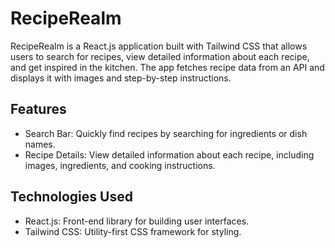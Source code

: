 
# RecipeRealm

RecipeRealm is a React.js application built with Tailwind CSS that allows users to search for recipes, view detailed information about each recipe, and get inspired in the kitchen. The app fetches recipe data from an API and displays it with images and step-by-step instructions.




## Features

- Search Bar: Quickly find recipes by searching for ingredients or dish names.
- Recipe Details: View detailed information about each recipe, including images, ingredients, and cooking instructions.


## Technologies Used
- React.js: Front-end library for building user interfaces.
- Tailwind CSS: Utility-first CSS framework for styling.
